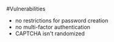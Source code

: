 #Vulnerabilities 
- no restrictions for password creation
- no multi-factor authentication
- CAPTCHA isn't randomized